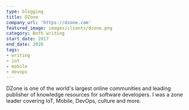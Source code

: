 ```yaml
---
type: blogging
title: DZone
company_url: 'https://dzone.com'
featured_image: images/clients/dzone.png
category: Both writing
start_date: 2017
end_date: 2020
tags:
- writing
- iot
- mobile
- devops
---
```


DZone is one of the world's largest online communities and leading publisher of knowledge resources for software developers. I was a zone leader covering IoT, Mobile, DevOps, culture and more.
